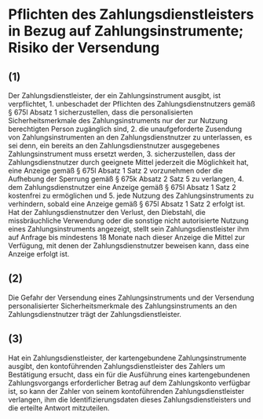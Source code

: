# Pflichten des Zahlungsdienstleisters in Bezug auf Zahlungsinstrumente; Risiko der Versendung



## (1)

 Der Zahlungsdienstleister, der ein Zahlungsinstrument ausgibt, ist verpflichtet,  1.
 unbeschadet der Pflichten des Zahlungsdienstnutzers gemäß § 675l Absatz 1 sicherzustellen, dass die personalisierten Sicherheitsmerkmale des Zahlungsinstruments nur der zur Nutzung berechtigten Person zugänglich sind,
 2.
 die unaufgeforderte Zusendung von Zahlungsinstrumenten an den Zahlungsdienstnutzer zu unterlassen, es sei denn, ein bereits an den Zahlungsdienstnutzer ausgegebenes Zahlungsinstrument muss ersetzt werden,
 3.
 sicherzustellen, dass der Zahlungsdienstnutzer durch geeignete Mittel jederzeit die Möglichkeit hat, eine Anzeige gemäß § 675l Absatz 1 Satz 2 vorzunehmen oder die Aufhebung der Sperrung gemäß § 675k Absatz 2 Satz 5 zu verlangen,
 4.
 dem Zahlungsdienstnutzer eine Anzeige gemäß § 675l Absatz 1 Satz 2 kostenfrei zu ermöglichen und
 5.
 jede Nutzung des Zahlungsinstruments zu verhindern, sobald eine Anzeige gemäß § 675l Absatz 1 Satz 2 erfolgt ist.
Hat der Zahlungsdienstnutzer den Verlust, den Diebstahl, die missbräuchliche Verwendung oder die sonstige nicht autorisierte Nutzung eines Zahlungsinstruments angezeigt, stellt sein Zahlungsdienstleister ihm auf Anfrage bis mindestens 18 Monate nach dieser Anzeige die Mittel zur Verfügung, mit denen der Zahlungsdienstnutzer beweisen kann, dass eine Anzeige erfolgt ist.

## (2)

 Die Gefahr der Versendung eines Zahlungsinstruments und der Versendung personalisierter Sicherheitsmerkmale des Zahlungsinstruments an den Zahlungsdienstnutzer trägt der Zahlungsdienstleister.

## (3)

 Hat ein Zahlungsdienstleister, der kartengebundene Zahlungsinstrumente ausgibt, den kontoführenden Zahlungsdienstleister des Zahlers um Bestätigung ersucht, dass ein für die Ausführung eines kartengebundenen Zahlungsvorgangs erforderlicher Betrag auf dem Zahlungskonto verfügbar ist, so kann der Zahler von seinem kontoführenden Zahlungsdienstleister verlangen, ihm die Identifizierungsdaten dieses Zahlungsdienstleisters und die erteilte Antwort mitzuteilen. 

